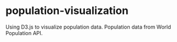 # population-visualization
Using D3.js to visualize population data.
Population data from World Population API.
